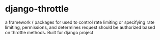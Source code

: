 # django-throttle

a framework / packages for used to control rate limiting or specifying rate limiting, permissions, and determines request should be authorized based on throttle methods. Built for django project
